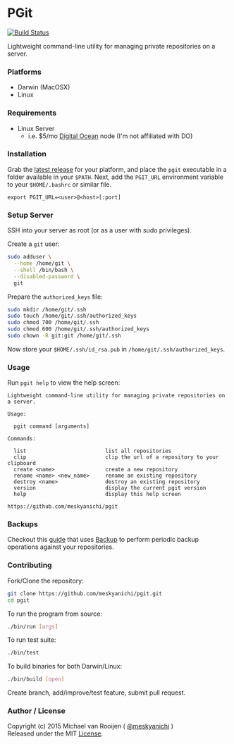# PGit

[![Build Status](https://travis-ci.org/meskyanichi/pgit.svg)](https://travis-ci.org/meskyanichi/pgit)

Lightweight command-line utility for managing private repositories on a server.


### Platforms

- Darwin (MacOSX)
- Linux


### Requirements

- Linux Server
  - i.e. $5/mo [Digital Ocean] node (I'm not affiliated with DO)


### Installation

Grab the [latest release] for your platform, and place the `pgit` executable
in a folder available in your `$PATH`. Next, add the `PGIT_URL` environment
variable to your `$HOME/.bashrc` or similar file.

    export PGIT_URL=<user>@<host>[:port]


### Setup Server

SSH into your server as root (or as a user with sudo privileges).

Create a `git` user:

```sh
sudo adduser \
  --home /home/git \
  --shell /bin/bash \
  --disabled-password \
  git
```

Prepare the `authorized_keys` file:

```sh
sudo mkdir /home/git/.ssh
sudo touch /home/git/.ssh/authorized_keys
sudo chmod 700 /home/git/.ssh
sudo chmod 600 /home/git/.ssh/authorized_keys
sudo chown -R git:git /home/git/.ssh
```

Now store your `$HOME/.ssh/id_rsa.pub` in `/home/git/.ssh/authorized_keys`.


### Usage

Run `pgit help` to view the help screen:

```
Lightweight command-line utility for managing private repositories on a server.

Usage:

  pgit command [arguments]

Commands:

  list                         list all repositories
  clip                         clip the url of a repository to your clipboard
  create <name>                create a new repository
  rename <name> <new_name>     rename an existing repository
  destroy <name>               destroy an existing repository
  version                      display the current pgit version
  help                         display this help screen

https://github.com/meskyanichi/pgit
```


### Backups

Checkout this [guide] that uses [Backup] to perform periodic backup operations
against your repositories.


### Contributing

Fork/Clone the repository:

```sh
git clone https://github.com/meskyanichi/pgit.git
cd pgit
```

To run the program from source:

```sh
./bin/run [args]
```

To run test suite:

```sh
./bin/test
```

To build binaries for both Darwin/Linux:

```sh
./bin/build [open]
```

Create branch, add/improve/test feature, submit pull request.


### Author / License

Copyright (c) 2015 Michael van Rooijen ( [@meskyanichi] )<br />
Released under the MIT [License].

[@meskyanichi]: https://twitter.com/meskyanichi
[License]: https://github.com/meskyanichi/pgit/blob/master/LICENSE
[Backup]: https://github.com/meskyanichi/backup
[Digital Ocean]: https://www.digitalocean.com/
[guide]: https://github.com/meskyanichi/pgit/wiki/Backups
[latest release]: https://github.com/meskyanichi/pgit/releases/latest
